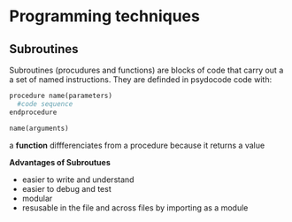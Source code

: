 # Programming techniques

## Subroutines
Subroutines (procudures and functions) are blocks of code that carry out a a set of named instructions. They are definded in psydocode code with: 

```py
procedure name(parameters)
  #code sequence
endprocedure

name(arguments)
```

a **function** diffferenciates from a procedure because it returns a value

**Advantages of Subroutues**
- easier to write and understand 
- easier to debug and test
- modular
- resusable in the file and across files by importing as a module
